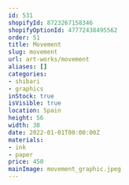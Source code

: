 ```yaml
---
id: 531
shopifyId: 8723267158346
shopifyOptionId: 47772438495562
order: 51
title: Movement
slug: movement
url: art-works/movement
aliases: []
categories:
- shibari
- graphics
inStock: true
isVisible: true
location: Spain
height: 56
width: 38
date: 2022-01-01T00:00:00Z
materials:
- ink
- paper
price: 450
mainImage: movement_graphic.jpeg
---
```

